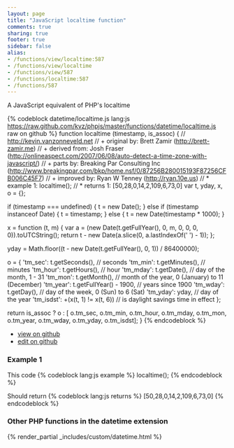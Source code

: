 ```yaml
---
layout: page
title: "JavaScript localtime function"
comments: true
sharing: true
footer: true
sidebar: false
alias:
- /functions/view/localtime:587
- /functions/view/localtime
- /functions/view/587
- /functions/localtime:587
- /functions/587
---
```

<!-- Generated by Rakefile:build -->
A JavaScript equivalent of PHP's localtime

{% codeblock datetime/localtime.js lang:js https://raw.github.com/kvz/phpjs/master/functions/datetime/localtime.js raw on github %}
function localtime (timestamp, is_assoc) {
  // http://kevin.vanzonneveld.net
  // +   original by: Brett Zamir (http://brett-zamir.me)
  // +  derived from: Josh Fraser (http://onlineaspect.com/2007/06/08/auto-detect-a-time-zone-with-javascript/)
  // +      parts by: Breaking Par Consulting Inc (http://www.breakingpar.com/bkp/home.nsf/0/87256B280015193F87256CFB006C45F7)
  // +   improved by: Ryan W Tenney (http://ryan.10e.us)
  // *     example 1: localtime();
  // *     returns 1: [50,28,0,14,2,109,6,73,0]
  var t, yday, x, o = {};

  if (timestamp === undefined) {
    t = new Date();
  } else if (timestamp instanceof Date) {
    t = timestamp;
  } else {
    t = new Date(timestamp * 1000);
  }

  x = function (t, m) {
    var a = (new Date(t.getFullYear(), 0, m, 0, 0, 0, 0)).toUTCString();
    return t - new Date(a.slice(0, a.lastIndexOf(' ') - 1));
  };

  yday = Math.floor((t - new Date(t.getFullYear(), 0, 1)) / 86400000);

  o = {
    'tm_sec': t.getSeconds(),
    // seconds
    'tm_min': t.getMinutes(),
    // minutes
    'tm_hour': t.getHours(),
    // hour
    'tm_mday': t.getDate(),
    // day of the month, 1 - 31
    'tm_mon': t.getMonth(),
    // month of the year, 0 (January) to 11 (December)
    'tm_year': t.getFullYear() - 1900,
    // years since 1900
    'tm_wday': t.getDay(),
    // day of the week, 0 (Sun) to 6 (Sat)
    'tm_yday': yday,
    // day of the year
    'tm_isdst': +(x(t, 1) != x(t, 6)) // is daylight savings time in effect
  };

  return is_assoc ? o : [
  o.tm_sec, o.tm_min, o.tm_hour, o.tm_mday, o.tm_mon, o.tm_year, o.tm_wday, o.tm_yday, o.tm_isdst];
}
{% endcodeblock %}

 - [view on github](https://github.com/kvz/phpjs/blob/master/functions/datetime/localtime.js)
 - [edit on github](https://github.com/kvz/phpjs/edit/master/functions/datetime/localtime.js)

### Example 1
This code
{% codeblock lang:js example %}
localtime();
{% endcodeblock %}

Should return
{% codeblock lang:js returns %}
[50,28,0,14,2,109,6,73,0]
{% endcodeblock %}


### Other PHP functions in the datetime extension
{% render_partial _includes/custom/datetime.html %}
